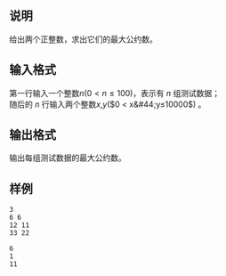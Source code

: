 <h2>说明</h2>

给出两个正整数，求出它们的最大公约数。
<h2>输入格式</h2>

第一行输入一个整数$n$($0 < n ≤100$)，表示有 $n$ 组测试数据；<br>随后的 $n$ 行输入两个整数$x$&#44;$y$($0 < x&#44;y≤10000$) 。

<h2>输出格式</h2>

输出每组测试数据的最大公约数。

<h2>样例</h2>
<pre><code class="language-input1">3
6 6
12 11
33 22</code></pre><pre><code class="language-output1">6
1
11</code></pre>
